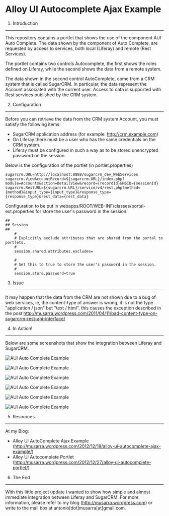 Alloy UI Autocomplete Ajax Example
=====================================

1. Introduction
---------------------
This repository contains a portlet that shows the use of the component AUI Auto Complete. 
The data shown by the component of Auto Complete, are requested by access to services, 
both local (Liferay) and remote (Rest Services).

The portlet contains two controls Autocomplete, the first shows the roles defined on Liferay,
while the second shows the data from a remote system.

The data shown in the second control AutoComplete, come from a CRM system that is called SugarCRM. 
In particular, the data represent the Account associated with the current user. Access to data is supported 
with Rest services published by the CRM system.

2. Configuration
---------------------
Before you can retrieve the data from the CRM system Account, you must satisfy the following items:

* SugarCRM application address (for example: http://crm.example.com)
* On Liferay there must be a user who has the same credentials on the CRM system.
* Liferay must be configured in such a way as to be stored unencrypted password on the session.

Below is the configuration of the portlet (in portlet.properties)

	sugarcrm.URL=http://localhost:8888/sugarcrm_dev_WebServices
	sugarcrm.ViewAccountRecord=${sugarcrm.URL}/index.php?module=Accounts&action=DetailView&record={recordId}&MSID={sessionId}
	sugarcrm.RestURL=${sugarcrm.URL}/service/v4/rest.php?method={method}&input_type={input_type}&response_type={response_type}&rest_data={rest_data}

Configuration to be put in webapps/ROOT/WEB-INF/classes/portal-ext.properties for store the user's password in 
the session.

	##
	## Session
	##
    	#
    	# Explicitly exclude attributes that are shared from the portal to portlets.
    	#
    	session.shared.attributes.excludes=

    	#
    	# Set this to true to store the user's password in the session.
    	#
    	session.store.password=true

3. Issue
---------------------
It may happen that the data from the CRM are not shown due to a bug of web services, ie, the content-type 
of answer is wrong, it is not the type "application / json" but "text / html", this causes the exception 
described in the post http://musarra.wordpress.com/2011/04/11/bad-content-type-on-sugarcrm-rest-api-interface/

4. In Action!
---------------------
Below are some screenshots that show the integration between Liferay and SugarCRM.

![AUI Auto Complete Example](http://musarra.files.wordpress.com/2013/01/auiautocompletesugarcrm_1.png)

![AUI Auto Complete Example](http://musarra.files.wordpress.com/2013/01/auiautocompletesugarcrm_2.png)

![AUI Auto Complete Example](http://musarra.files.wordpress.com/2013/01/auiautocompletesugarcrm_3.png)

![AUI Auto Complete Example](http://musarra.files.wordpress.com/2013/01/auiautocompletesugarcrm_4.png)

![AUI Auto Complete Example](http://musarra.files.wordpress.com/2013/01/auiautocompletesugarcrm_5.png)

![AUI Auto Complete Example](http://musarra.files.wordpress.com/2013/01/auiautocompletesugarcrm_6.png)

5. Resources
---------------------
At my Blog:
* Alloy UI AutoComplete Ajax Example (http://musarra.wordpress.com/2012/12/18/alloy-ui-autocomplete-ajax-example/)
* Alloy UI Autocomplete Portlet (http://musarra.wordpress.com/2012/12/27/alloy-ui-autocomplete-portlet/)

6. The End
---------------------
With this little project update I wanted to show how simple and almost immediate integration between Liferay and SugarCRM. 
For more information, please refer to my blog (http://musarra.wordpress.com) or write to the mail box at antonio[dot]musarra[at]gmail.com.
